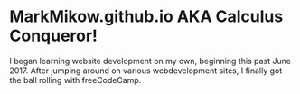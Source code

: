 # MarkMikow.github.io AKA Calculus Conqueror!
I began learning website development on my own, beginning this past June 2017. After jumping around on various webdevelopment sites, I finally got the ball rolling with freeCodeCamp.
